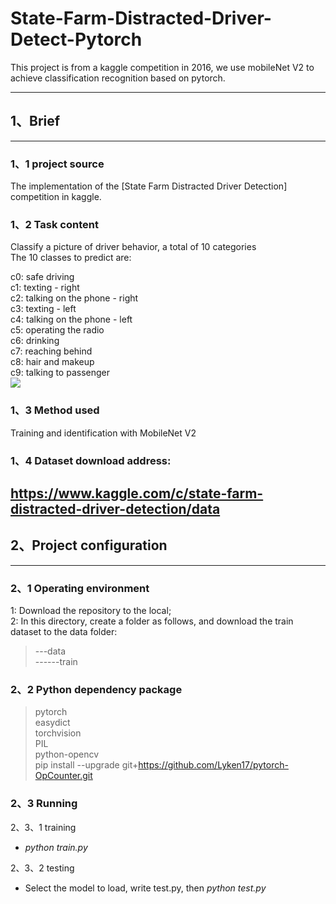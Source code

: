 # State-Farm-Distracted-Driver-Detect-Pytorch
This project is from a kaggle competition in 2016, we use mobileNet V2 to achieve classification recognition based on pytorch.  
***  

## 1、Brief  
---  
### 1、1 project source  
The implementation of the [State Farm Distracted Driver Detection] competition in kaggle.  
### 1、2 Task content  
Classify a picture of driver behavior, a total of 10 categories  
The 10 classes to predict are:  


c0: safe driving  
c1: texting - right  
c2: talking on the phone - right  
c3: texting - left  
c4: talking on the phone - left  
c5: operating the radio  
c6: drinking  
c7: reaching behind  
c8: hair and makeup  
c9: talking to passenger  
![](D:\cc\DAR\dar\PyTorch_DistractedDriverDetection\test_output\V2_m\img_64.jpg "")  
### 1、3 Method used  
Training and identification with MobileNet V2  
### 1、4 Dataset download address:
https://www.kaggle.com/c/state-farm-distracted-driver-detection/data  
---
## 2、Project configuration  
---  
### 2、1 Operating environment  
1: Download the repository to the local;  
2: In this directory, create a folder as follows, and download the train dataset to the data folder:  
>---data  
>------train
  
### 2、2 Python dependency package  
> pytorch  
> easydict  
> torchvision  
> PIL  
> python-opencv  
> pip install --upgrade git+https://github.com/Lyken17/pytorch-OpCounter.git    
  
### 2、3 Running  
2、3、1 training  
+ *python train.py* 

2、3、2 testing  
+ Select the model to load, write test.py, then *python test.py*

